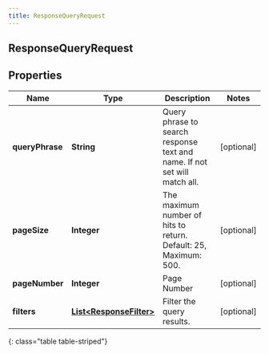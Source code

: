 ```yaml
---
title: ResponseQueryRequest
---
```

## ResponseQueryRequest


## Properties

| Name | Type | Description | Notes |
| ------------ | ------------- | ------------- | ------------- |
| **queryPhrase** | <!----><!---->**String**<!----> | Query phrase to search response text and name. If not set will match all. |  [optional] |
| **pageSize** | <!----><!---->**Integer**<!----> | The maximum number of hits to return. Default: 25, Maximum: 500. |  [optional] |
| **pageNumber** | <!----><!---->**Integer**<!----> | Page Number |  [optional] |
| **filters** | <!----><!---->[**List&lt;ResponseFilter&gt;**](ResponseFilter.html)<!----> | Filter the query results. |  [optional] |
{: class="table table-striped"}



